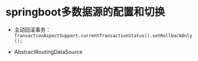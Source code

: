 # springboot多数据源的配置和切换

- 主动回滚事务：
```TransactionAspectSupport.currentTransactionStatus().setRollbackOnly();```

- AbstractRoutingDataSource